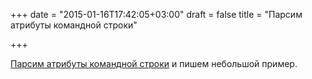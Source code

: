 +++
date = "2015-01-16T17:42:05+03:00"
draft = false
title = "Парсим атрибуты командной строки"

+++

<p><a href="https://jawher.me/2015/01/13/parsing-command-line-arguments-shameless-plug-mowcli/">Парсим атрибуты командной строки</a> и пишем небольшой пример.</p>


